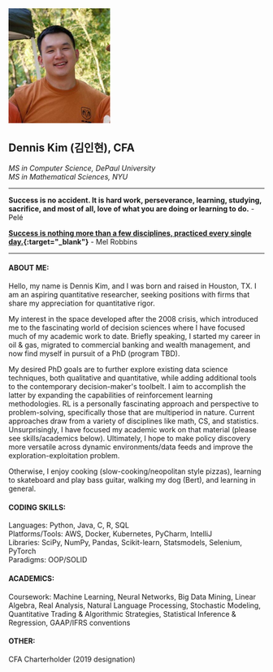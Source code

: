 <img src="profile_elements/pfp1.jpg" alt="Image" width="200">

## Dennis Kim (김인현), CFA
_MS in Computer Science, DePaul University \
MS in Mathematical Sciences, NYU_

---

**Success is no accident. It is hard work, perseverance, learning, studying, sacrifice, and most of all, love of what 
you are doing or learning to do.** - Pelé

**[Success is nothing more than a few disciplines, practiced every single day.](https://twitter.com/melrobbins/status/943992733924057088/){:target="_blank"}** - Mel Robbins

---

#### ABOUT ME:

Hello, my name is Dennis Kim, and I was born and raised in Houston, TX. I am an aspiring quantitative researcher, 
seeking positions with firms that share my appreciation for quantitative rigor.

My interest in the space developed after the 2008 crisis, which introduced me to the fascinating world of 
decision sciences where I have focused much of my academic work to date. Briefly speaking, I started my career in oil &
gas, migrated to commercial banking and wealth management, and now find myself in pursuit of a PhD (program TBD). 

My desired PhD goals are to further explore existing data science techniques, both qualitative and quantitative, while
adding additional tools to the contemporary decision-maker's toolbelt. I aim to accomplish the latter by expanding the capabilities
of reinforcement learning methodologies. RL is a personally fascinating approach and perspective to problem-solving, 
specifically those that are multiperiod in nature. Current approaches draw from a variety of disciplines like math, CS,
and statistics. Unsurprisingly, I have focused my academic work on that material (please see skills/academics below). 
Ultimately, I hope to make policy discovery more versatile across dynamic environments/data feeds and improve the 
exploration-exploitation problem. 

Otherwise, I enjoy cooking (slow-cooking/neopolitan style pizzas), learning to skateboard and play bass guitar, 
walking my dog (Bert), and learning in general. 

#### CODING SKILLS:

Languages: Python, Java, C, R, SQL \
Platforms/Tools: AWS, Docker, Kubernetes, PyCharm, IntelliJ \
Libraries: SciPy, NumPy, Pandas, Scikit-learn, Statsmodels, Selenium, PyTorch \
Paradigms: OOP/SOLID

#### ACADEMICS:

Coursework: Machine Learning, Neural Networks, Big Data Mining, Linear Algebra, Real Analysis, Natural Language
Processing, Stochastic Modeling, Quantitative Trading & Algorithmic Strategies, Statistical Inference & Regression,
GAAP/IFRS conventions

#### OTHER:

CFA Charterholder (2019 designation)



<!--
**DKMaCS/DKMaCS** is a ✨ _special_ ✨ repository because its `README.md` (this file) appears on your GitHub profile.
-->
